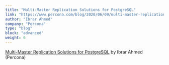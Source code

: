```yaml
---
title: "Multi-Master Replication Solutions for PostgreSQL"
link: "https://www.percona.com/blog/2020/06/09/multi-master-replication-solutions-for-postgresql/"
author: "Ibrar Ahmed"
company: "Percona"
type: "blog"
block: "advanced"
weight: 6
---
```


[Multi-Master Replication Solutions for PostgreSQL](https://www.percona.com/blog/2020/06/09/multi-master-replication-solutions-for-postgresql/) by Ibrar Ahmed (Percona)
